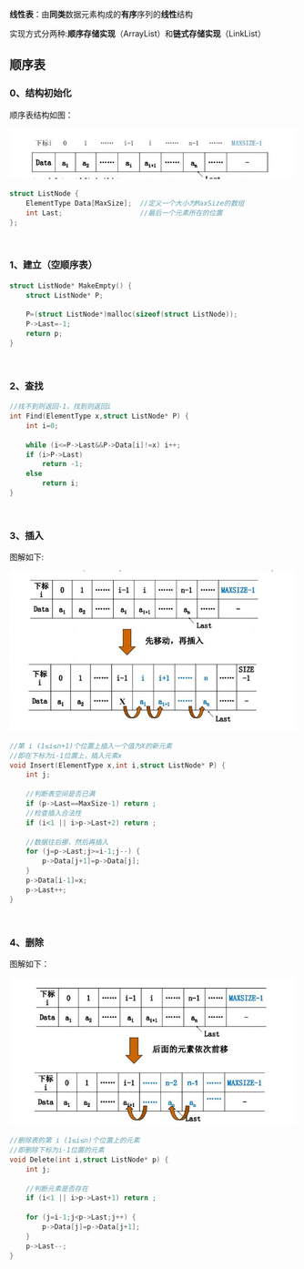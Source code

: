 **线性表**：由**同类**数据元素构成的**有序**序列的**线性**结构

实现方式分两种:**顺序存储实现**（ArrayList）和**链式存储实现**（LinkList）
<br>

## 顺序表

### 0、结构初始化
顺序表结构如图：

![](https://github.com/LUCY78765580/Day-Day-Leetcode/raw/master/screenshorts/linear-list001.jpg)

```c
struct ListNode {
    ElementType Data[MaxSize];  //定义一个大小为MaxSize的数组
    int Last;                   //最后一个元素所在的位置
};
```
<br>

### 1、建立（空顺序表）
```c
struct ListNode* MakeEmpty() {
    struct ListNode* P;

    P=(struct ListNode*)malloc(sizeof(struct ListNode));
    P->Last=-1;
    return p;
}
```
<br>

### 2、查找
```c
//找不到则返回-1，找到则返回i
int Find(ElementType x,struct ListNode* P) {
    int i=0;

    while (i<=P->Last&&P->Data[i]!=x) i++;
    if (i>P->Last)
        return -1;
    else
        return i;
}
```
<br>

### 3、插入
图解如下:

![](https://github.com/LUCY78765580/Day-Day-Leetcode/raw/master/screenshorts/linear-list002.jpg)

```c
//第 i (1≤i≤n+1)个位置上插入一个值为X的新元素
//即在下标为i-1位置上，插入元素x
void Insert(ElementType x,int i,struct ListNode* P) {
    int j;

    //判断表空间是否已满
    if (p->Last==MaxSize-1) return ;
    //检查插入合法性
    if (i<1 || i>p->Last+2) return ;

    //数据往后挪，然后再插入
    for (j=p->Last;j>=i-1;j--) {
        p->Data[j+1]=p->Data[j];
    }
    p->Data[i-1]=x;
    p->Last++;
}
```
<br>

### 4、删除
图解如下：

![](https://github.com/LUCY78765580/Day-Day-Leetcode/raw/master/screenshorts/linear-list003.jpg)

```c
//删除表的第 i (1≤i≤n)个位置上的元素
//即删除下标为i-1位置的元素
void Delete(int i,struct ListNode* p) {
    int j;

    //判断元素是否存在
    if (i<1 || i>p->Last+1) return ;

    for (j=i-1;j<p->Last;j++) {
        p->Data[j]=p->Data[j+1];
    }
    p->Last--;
}
```

